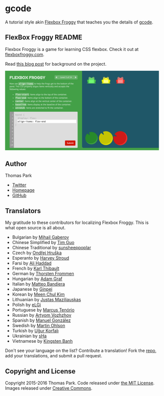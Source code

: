 # gcode
A tutorial style akin [Flexbox Froggy](http://flexboxfroggy.com/) that teaches
you the details of [gcode](https://en.wikipedia.org/wiki/G-code).

## FlexBox Froggy README
Flexbox Froggy is a game for learning CSS flexbox. Check it out at [flexboxfroggy.com](http://flexboxfroggy.com).

Read [this blog post](http://thomaspark.co/2015/11/learning-css-layout-with-flexbox-froggy/) for background on the project.

![FontCDN screenshot](./images/screenshot.png)

## Author

Thomas Park

* [Twitter](https://twitter.com/thomashpark)
* [Homepage](http://thomaspark.co)
* [GitHub](https://github.com/thomaspark)

## Translators

My gratitude to these contributors for localizing Flexbox Froggy. This is what open source is all about.

* Bulgarian by [Mihail Gaberov](https://github.com/mihailgaberov)
* Chinese Simplified by [Tim Guo](https://github.com/timguoqk)
* Chinese Traditional by [sunsheeppoplar](https://github.com/sunsheeppoplar)
* Czech by [Ondřej Hruška](https://github.com/MightyPork)
* Esperanto by [Harvey Stroud](https://github.com/harveystroud)
* Farsi by [Ali Haddad](https://github.com/alihaddadkar)
* French by [Karl Thibault](https://github.com/Notuom)
* German by [Thorsten Frommen](https://github.com/tfrommen)
* Hungarian by [Adam Graf](https://github.com/netgrafe)
* Italian by [Matteo Bandiera](https://github.com/matteobandiera)
* Japanese by [Ginpei](https://github.com/ginpei)
* Korean by [Meen Chul Kim](https://github.com/liberaliscomputing)
* Lithuanian by [Justas Maziliauskas](https://github.com/justutiz)
* Polish by [eLGi](https://github.com/eLGi)
* Portuguese by [Marcus Tenório](https://github.com/mvtenorio)
* Russian by [Artyom Vozhzhov](https://github.com/artem328)
* Spanish by [Manuel González](https://github.com/manuelitox)
* Swedish by [Martin Ohlson](https://github.com/martinkrulltott)
* Turkish by [Uğur Korfalı](https://github.com/kel-sakal-biyik)
* Ukrainian by [sHa](https://github.com/shadoll)
* Vietnamese by [Kingsten Banh](https://github.com/kingstenbanh)

Don't see your language on the list? Contribute a translation! Fork the [repo](https://github.com/thomaspark/flexboxfroggy/), add your translations, and submit a pull request.

## Copyright and License

Copyright 2015-2016 Thomas Park. Code released under [the MIT License](https://github.com/thomaspark/flexboxfroggy/blob/gh-pages/LICENSE). Images released under [Creative Commons](https://creativecommons.org/licenses/by/3.0/legalcode.txt).
